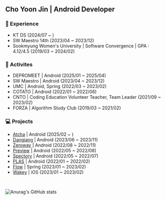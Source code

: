 <h2> Cho Yoon Jin | Android Developer </h2>

<h3> 🌟 Experience </h3>
<ul>
   <li> KT DS (2024/07 ~ )</li>
   <li> SW Maestro 14th (2023/04 ~ 2023/12)</li>
   <li> Sookmyung Women's University | Software Convergence | GPA : 4.12/4.5 (2019/03 ~ 2024/02) </li>
   
</ul>


<h3> 🌱 Activites </h3>
<ul>
   <li> DEPROMEET | Android (2025/01 ~ 2025/04) </li>
   <li> SW Maestro | Android (2023/04 ~ 2023/12) </li>
   <li> UMC | Android, Spring (2022/03 ~ 2023/02) </li>
   <li> COTATO | Android (2022/01 ~ 2022/06) </li>
   <li> CNTO | Coding Education Volunteer Teacher, Team Leader (2021/09 ~ 2023/02) </li>
   <li> FORZA | Algorithm Study Club (2019/03 ~ 2021/02) </li>
</ul>

<h3> 💻 Projects </h3>
<ul>
   <li> <A href="https://github.com/depromeet/16th-team6-Android"> Atcha</A> | Android (2025/02 ~ ) </li>
   <li> <A href="https://github.com/co-niverse/dangjang-android"> Dangjang</A> | Android (2023/06 ~ 2023/11) </li>
   <li> <A href="https://github.com/Zeroway-GreenFriends/Zeroway-Android"> Zeroway</A> | Android (2022/08 ~ 2022/11) </li>
   <li> <A href="https://github.com/PreView-Team/Preview_Android">Preview</A> | Android (2022/05 ~ 2022/08) </li>
   <li> <A href="https://github.com/TeamSpectory/Spectory_FrontEnd">Spectory</A> | Android (2022/05 ~ 2022/07) </li>
   <li> <A href="https://github.com/TeamSpectory/Spectory_FrontEnd">PLAS</A> | Android (2022/01 ~ 2022/02) </li>
   
   <li> <A href="https://github.com/Flow-UMC/Flow-Server">Flow</A> | Spring (2023/01 ~ 2023/02) </li>
   <li> <A href="https://github.com/Wakey-wakey-2023/Wakey-iOS">Wakey</A> | iOS (2023/01 ~ 2023/02) </li>
</ul>

<br>

![Anurag's GitHub stats](https://github-readme-stats.vercel.app/api?username=cyjadela&show_icons=true&title_color=FFCC33&icon_color=FFCC33)

